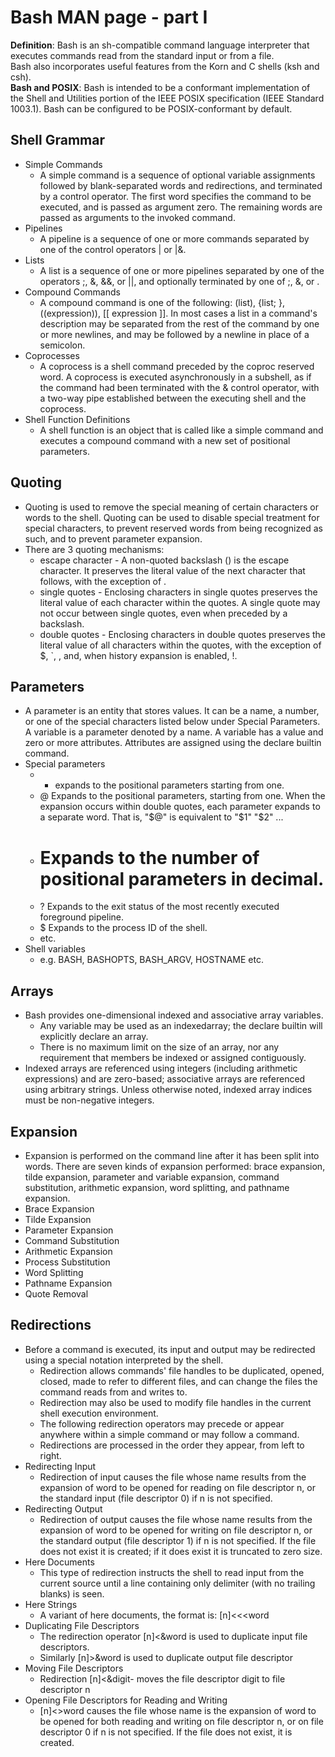 # Bash MAN page - part I  
**Definition**: Bash  is  an sh-compatible command language interpreter that executes commands read from the standard input or from a file.  
Bash also incorporates useful features from the Korn and C shells (ksh and csh).  
**Bash and POSIX**: Bash is intended to be a conformant implementation of the Shell and Utilities portion of the IEEE POSIX specification (IEEE Standard 1003.1).  Bash can be configured to be POSIX-conformant by default.  
## Shell Grammar
* Simple Commands
	* A simple command is a sequence of optional variable assignments followed by blank-separated words and redirections,  and  terminated  by  a  control operator.  The first word specifies the command to be executed, and is passed as argument zero.  The remaining words are passed as arguments to the invoked command.
* Pipelines
	* A pipeline is a sequence of one or more commands separated by one of the control operators | or |&.
* Lists
	* A  list  is a sequence of one or more pipelines separated by one of the operators ;, &, &&, or ||, and optionally terminated by one of ;, &, or <newline>.
* Compound Commands
	* A  compound command is one of the following: (list), {list; }, ((expression)), [[ expression ]].  In most cases a list in a command's description may be separated from the rest of the command by one or more newlines, and may be followed by a newline in  place  of  a  semicolon.
* Coprocesses
	* A coprocess is a shell command preceded by the coproc reserved word.  A coprocess is  executed  asynchronously in  a  subshell, as if the command had been terminated with the & control operator, with a two-way pipe established between the executing shell and the coprocess.
* Shell Function Definitions
	*  A  shell function is an object that is called like a simple command and executes a compound command with a new set of positional parameters.
## Quoting
* Quoting  is  used  to  remove the special meaning of certain characters or words to the shell.  Quoting can be used to disable special treatment for special characters, to prevent reserved words from being  recognized  as such, and to prevent parameter expansion.
* There are 3 quoting mechanisms:
	* escape character - A non-quoted backslash (\) is the escape character.  It preserves the literal value of the next character that follows, with the exception of <newline>.
	* single quotes - Enclosing characters in single quotes preserves the literal value of each character within the quotes.  A single quote may not occur between single quotes, even when preceded by a backslash.
	* double quotes - Enclosing  characters  in  double quotes preserves the literal value of all characters within the quotes, with the exception of $, `, \, and, when history expansion is enabled, !.
## Parameters
* A  parameter  is  an  entity that stores values.  It can be a name, a number, or one of the special characters listed below under Special Parameters.  A variable is a parameter denoted by a name.  A variable has  a  value and  zero or more attributes.  Attributes are assigned using the declare builtin command.
* Special parameters
	* * expands to the positional parameters starting from one.
	* @ Expands  to  the  positional  parameters,  starting  from one.  When the expansion occurs within double quotes, each parameter expands to a separate word.  That is, "$@" is equivalent to "$1"  "$2"  ...
	* # Expands to the number of positional parameters in decimal.
	* ? Expands to the exit status of the most recently executed foreground pipeline.
	* $ Expands  to the process ID of the shell.
	* etc.
* Shell variables
	* e.g. BASH, BASHOPTS, BASH_ARGV, HOSTNAME etc.
## Arrays
* Bash provides one-dimensional indexed and associative array variables.  
	* Any variable may be used as an indexedarray;  the  declare  builtin  will  explicitly declare an array.  
	* There is no maximum limit on the size of an array, nor any requirement that members be indexed or assigned contiguously.  
* Indexed  arrays  are  referenced using  integers (including arithmetic expressions) and are zero-based; associative arrays are referenced using arbitrary strings.  Unless otherwise noted, indexed array indices must be non-negative integers.
## Expansion
* Expansion  is  performed  on  the  command  line after it has been split into words.  There are seven kinds of expansion performed: brace expansion, tilde expansion, parameter and variable expansion, command substitution, arithmetic expansion, word splitting, and pathname expansion.
* Brace Expansion
* Tilde Expansion
* Parameter Expansion
* Command Substitution
* Arithmetic Expansion
* Process Substitution
* Word Splitting
* Pathname Expansion
* Quote Removal
## Redirections
* Before a command is executed, its input and output may be redirected using a special notation  interpreted  by the  shell.
	* Redirection allows commands' file handles to be duplicated, opened, closed, made to refer to different files, and can change the files the command reads from and writes to.  
	* Redirection may also be used  to modify  file handles in the current shell execution environment.  
	* The following redirection operators may precede or appear anywhere within a simple command or may follow a command.
	* Redirections are  processed  in  the order they appear, from left to right.
* Redirecting Input
	* Redirection of input causes the file whose name results from the expansion of word to be opened for reading on file descriptor n, or the standard input (file descriptor 0) if n is not specified.
* Redirecting Output
	* Redirection of output causes the file whose name results from the expansion of word to be opened for  writing on  file descriptor n, or the standard output (file descriptor 1) if n is not specified.  If the file does not exist it is created; if it does exist it is truncated to zero size.
* Here Documents
	* This type of redirection instructs the shell to read input from the current source  until  a  line  containing only delimiter (with no trailing blanks) is seen.
* Here Strings
	* A variant of here documents, the format is: [n]<<<word
* Duplicating File Descriptors
	* The redirection operator [n]<&word is used to duplicate input file descriptors.
	* Similarly [n]>&word is used to duplicate output file descriptor
* Moving File Descriptors
	* Redirection [n]<&digit- moves the file descriptor digit to file descriptor n
* Opening File Descriptors for Reading and Writing
	* [n]<>word causes the file whose name is the expansion of word to be opened for both reading and writing on file descriptor n, or on file descriptor 0 if n is not specified.  If the file does not exist, it is created.
